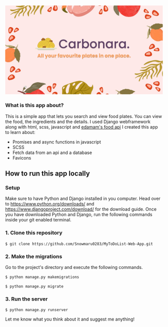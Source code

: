 ![Site view!](/images/site-view.png)
### What is this app about?
This is a simple app that lets you search and view food plates. You can view the food, the ingredients and the details.
I used Django webframework along with html, scss, javascript and [edamam's food api](https://www.edamam.com/)
I created this app to learn about:
- Promises and async functions in javascript
- SCSS
- Fetch data from an api and a database
- Favicons

## How to run this app locally
### Setup
Make sure to have Python and Django  installed in you computer. Head over to https://www.python.org/downloads/ and https://www.djangoproject.com/download/ for the download guide.
Once you have downloaded Python and Django, run the following commands inside your git enabled terminal.
### 1. Clone this repository
```
$ git clone https://github.com/Snowmaru0283/MyToDoList-Web-App.git
```
### 2. Make the migrations
Go to the project's directory and execute the following commands.

```
$ python manage.py makemigrations
```
```
$ python manage.py migrate
```
### 3. Run the server
```
$ python manage.py runserver
```
Let me know what you think about it and suggest me anything!
